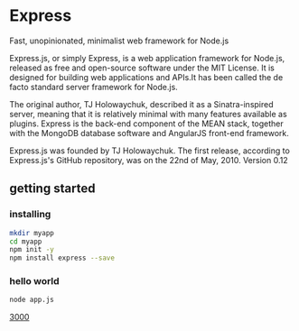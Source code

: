 # Express

Fast, unopinionated, minimalist web framework for Node.js

Express.js, or simply Express, is a web application framework for Node.js, released as free and open-source software under the MIT License. It is designed for building web applications and APIs.It has been called the de facto standard server framework for Node.js.

The original author, TJ Holowaychuk, described it as a Sinatra-inspired server, meaning that it is relatively minimal with many features available as plugins. Express is the back-end component of the MEAN stack, together with the MongoDB database software and AngularJS front-end framework.

Express.js was founded by TJ Holowaychuk. The first release, according to Express.js's GitHub repository, was on the 22nd of May, 2010. Version 0.12

## getting started

### installing

```bash
mkdir myapp
cd myapp
npm init -y
npm install express --save
```

### hello world

```bash
node app.js
```

[3000](http://localhost:3000/ '3000')
